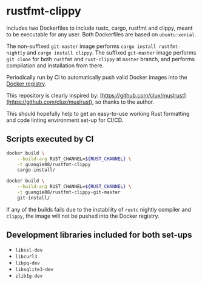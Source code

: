# rustfmt-clippy

Includes two Dockerfiles to include rustc, cargo, rustfmt and clippy, meant to
be executable for any user. Both Dockerfiles are based on `ubuntu:xenial`.

The non-suffixed `git-master` image performs `cargo install rustfmt-nightly`
and `cargo install clippy`. The suffixed `git-master` image performs
`git clone` for both `rustfmt` and `rust-clippy` at `master` branch, and
performs compilation and installation from there.

Periodically run by CI to automatically push valid Docker images into the
[Docker registry](https://hub.docker.com/r/guangie88/rustfmt-clippy).

This repository is clearly inspired by:
[https://github.com/clux/muslrust](https://github.com/clux/muslrust), so thanks
to the author.

This should hopefully help to get an easy-to-use working Rust formatting and
code linting environment set-up for CI/CD.

## Scripts executed by CI

```bash
docker build \
    --build-arg RUST_CHANNEL=${RUST_CHANNEL} \
    -t guangie88/rustfmt-clippy
    cargo-install/
```

```bash
docker build \
    --build-arg RUST_CHANNEL=${RUST_CHANNEL} \
    -t guangie88/rustfmt-clippy-git-master
    git-install/
```

If any of the builds fails due to the instability of `rustc` nightly compiler
and `clippy`, the image will not be pushed into the Docker registry.

## Development libraries included for both set-ups

* `libssl-dev`
* `libcurl3`
* `libpq-dev`
* `libsqlite3-dev`
* `zlib1g-dev`
